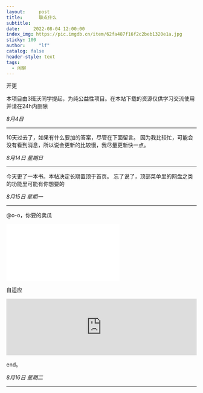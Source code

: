 ```yaml
---
layout:     post
title:      聊点什么
subtitle:   
date:     2022-08-04 12:00:00
index_img: https://pic.imgdb.cn/item/62fa487f16f2c2beb1320e1a.jpg
sticky: 100
author:     "lf"
catalog: false
header-style: text
tags:
  - 闲聊
---
```

开更

<span class="label label-primary">本项目由3班沃同学提起，为纯公益性项目。在本站下载的资源仅供学习交流使用并请在24h内删除</span>

*8月4日*

-------------------------------

10天过去了，如果有什么要加的答案，尽管在下面留言。
因为我比较忙，可能会没有看到消息，所以说会更新的比较慢，我尽量更新快一点。

*8月14日 星期日*

-------------------------------

今天更了一本书。本帖决定长期置顶于首页。
忘了说了，顶部菜单里的网盘之类的功能里可能有你想要的

*8月15日 星期一*

-------------------------------

@o-o，你要的卖瓜
<iframe src="//player.bilibili.com/player.html?aid=720301117&bvid=BV1GQ4y1a7vC&cid=403369728&page=1" scrolling="no" border="0" frameborder="no" framespacing="0" allowfullscreen="true"> </iframe>

自适应
<iframe id="spkj" src="https://player.bilibili.com/player.html?aid=720301117&page=1" scrolling="no" border="0" frameborder="no" framespacing="0" allowfullscreen="true" width=100%> </iframe>
<script type="text/javascript">  
document.getElementById("spkj").style.height=document.getElementById("spkj").scrollWidth*0.76+"px";
</script>

end。

*8月16日 星期二*

-------------------------------


